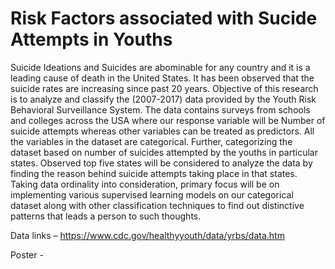 # Risk Factors associated with Sucide Attempts in Youths

Suicide Ideations and Suicides are abominable for any country and it is a leading cause of death in the United States. It has been observed that the suicide rates are increasing since past 20 years. Objective of this research is to analyze and classify the (2007-2017) data provided by the Youth Risk Behavioral Surveillance System. The data contains surveys from schools and colleges across the USA where our response variable will be Number of suicide attempts whereas other variables can be treated as predictors. All the variables in the dataset are categorical. Further, categorizing the dataset based on number of suicides attempted by the youths in particular states. Observed top five states will be considered to analyze the data by finding the reason behind suicide attempts taking place in that states. Taking data ordinality into consideration, primary focus will be on implementing various supervised learning models on our categorical dataset along with other classification techniques to find out distinctive patterns that leads a person to such thoughts.  

Data links –
https://www.cdc.gov/healthyyouth/data/yrbs/data.htm

Poster - 


